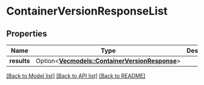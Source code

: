 # ContainerVersionResponseList

## Properties

Name | Type | Description | Notes
------------ | ------------- | ------------- | -------------
**results** | Option<[**Vec<models::ContainerVersionResponse>**](ContainerVersionResponse.md)> |  | [optional]

[[Back to Model list]](../README.md#documentation-for-models) [[Back to API list]](../README.md#documentation-for-api-endpoints) [[Back to README]](../README.md)


